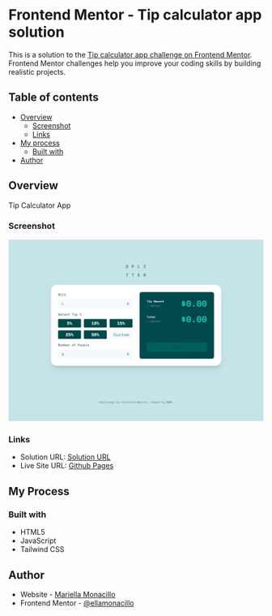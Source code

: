 # Frontend Mentor - Tip calculator app solution

This is a solution to the [Tip calculator app challenge on Frontend Mentor](https://www.frontendmentor.io/challenges/tip-calculator-app-ugJNGbJUX). Frontend Mentor challenges help you improve your coding skills by building realistic projects.

## Table of contents

- [Overview](#overview)
  - [Screenshot](#screenshot)
  - [Links](#links)
- [My process](#my-process)
  - [Built with](#built-with)
- [Author](#author)

## Overview
Tip Calculator App

### Screenshot

![](./images/screenshot.png)

### Links

- Solution URL: [Solution URL](https://www.frontendmentor.io/solutions/responsive-tip-calculator-app-KvU3KkzH-W)
- Live Site URL: [Github Pages](https://ellamonacillo.github.io/tip-calculator-app.github.io/)

## My Process

### Built with

- HTML5
- JavaScript
- Tailwind CSS

## Author

- Website - [Mariella Monacillo](https://mariellamonacillo.netlify.app)
- Frontend Mentor - [@ellamonacillo](https://www.frontendmentor.io/profile/ellamonacillo)
